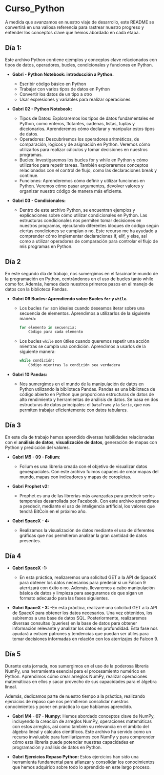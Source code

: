 # **Curso_Python**

A medida que avanzamos en nuestro viaje de desarrollo, este README se convertirá en una valiosa referencia para rastrear nuestro progreso y entender los conceptos clave que hemos abordado en cada etapa.

## **Día 1:**

Este archivo Python contiene ejemplos y conceptos clave relacionados con tipos de datos, operadores, bucles, condicionales y funciones en Python.

- **Gabri - Python Notebook: introducción a Python.**
  - Escribir código básico en Python
  - Trabajar con varios tipos de datos en Python
  - Convertir los datos de un tipo a otro
  - Usar expresiones y variables para realizar operaciones

- **Gabri 02 - Python Notebook:**
  - Tipos de Datos: Exploraremos los tipos de datos fundamentales en Python, como enteros, flotantes, cadenas, listas, tuplas y diccionarios. Aprenderemos cómo declarar y manipular estos tipos de datos.
  - Operadores: Descubriremos los operadores aritméticos, de comparación, lógicos y de asignación en Python. Veremos cómo utilizarlos para realizar cálculos y tomar decisiones en nuestros programas.
  - Bucles: Investigaremos los bucles for y while en Python y cómo utilizarlos para repetir tareas. También exploraremos conceptos relacionados con el control de flujo, como las declaraciones break y continue.
  - Funciones: Aprenderemos cómo definir y utilizar funciones en Python. Veremos cómo pasar argumentos, devolver valores y organizar nuestro código de manera más eficiente.

- **Gabri 03 - Condicionales:**
  - Dentro de este archivo Python, se encuentran ejemplos y explicaciones sobre cómo utilizar condicionales en Python. Las estructuras condicionales nos permiten tomar decisiones en nuestros programas, ejecutando diferentes bloques de código según ciertas condiciones se cumplan o no. Este recurso me ha ayudado a comprender cómo implementar declaraciones if, elif, y else, así como a utilizar operadores de comparación para controlar el flujo de mis programas en Python.

## **Día 2**

En este segundo día de trabajo, nos sumergimos en el fascinante mundo de la programación en Python, centrándonos en el uso de bucles tanto while como for. Además, hemos dado nuestros primeros pasos en el manejo de datos con la biblioteca Pandas.

- **Gabri 06 Bucles: Aprendiendo sobre Bucles `for` y `while`.**
  - Los bucles `for` son ideales cuando deseamos iterar sobre una secuencia de elementos. Aprendimos a utilizarlos de la siguiente manera:
    ```python
    for elemento in secuencia:
        Código para cada elemento
    ```
  - Los bucles `while` son útiles cuando queremos repetir una acción mientras se cumpla una condición. Aprendimos a usarlos de la siguiente manera:
    ```python
    while condición:
        Código mientras la condición sea verdadera
    ```

- **Gabri 10 Pandas:**
  - Nos sumergimos en el mundo de la manipulación de datos en Python utilizando la biblioteca Pandas. Pandas es una biblioteca de código abierto en Python que proporciona estructuras de datos de alto rendimiento y herramientas de análisis de datos. Se basa en dos estructuras de datos principales: el `DataFrame` y la `Serie`, que nos permiten trabajar eficientemente con datos tabulares.

## **Día 3**

En este día de trabajo hemos aprendido diversas habilidades relacionadas con el **análisis de datos**, **visualización de datos**, generación de mapas con Python y predicción del valores.

- **Gabri M5 - 09 - Folium:**
  - Folium es una librería creada con el objetivo de visualizar datos geoespaciales. Con este archivo fuimos capaces de crear mapas del mundo, mapas con indicadores y mapas de coropletas.

- **Gabri Prophet v2:**
  - Prophet es una de las librerías más avanzadas para predecir series temporales desarrollada por Facebook. Con este archivo aprendimos a predecir, mediante el uso de inteligencia artificial, los valores que tendrá BitCoin en el próximo año.

- **Gabri SpaceX - 4:**
  - Realizamos la visualización de datos mediante el uso de diferentes gráficas que nos permitieron analizar la gran cantidad de datos presentes.

## **Día 4**
- **Gabri SpaceX -1:**
  - En esta práctica, realizaremos una solicitud GET a la API de SpaceX para obtener los datos necesarios para predecir si un Falcon 9 aterrizará con éxito o no. Además, llevaremos a cabo manipulación básica de datos y limpieza para asegurarnos de que sigan un formato adecuado para las fases siguientes.
  
- **Gabri SpaceX - 3:**
  -En esta práctica, realizaré una solicitud GET a la API de SpaceX para obtener los datos necesarios. Una vez obtenidos, los subiremos a una base de datos SQL. Posteriormente, realizaremos diversas consultas (queries) en la base de datos para obtener información relevante y analizar los datos en profundidad. Esta fase nos ayudará a extraer patrones y tendencias que puedan ser útiles para tomar decisiones informadas en relación con los aterrizajes de Falcon 9.

## **Día 5**
Durante esta jornada, nos sumergimos en el uso de la poderosa librería NumPy, una herramienta esencial para el procesamiento numérico en Python. Aprendimos cómo crear arreglos NumPy, realizar operaciones matemáticas en ellos y sacar provecho de sus capacidades para el álgebra lineal.

Además, dedicamos parte de nuestro tiempo a la práctica, realizando ejercicios de repaso que nos permitieron consolidar nuestros conocimientos y poner en práctica lo que habíamos aprendido.

- **Gabri M4 - 07 - Numpy:**
Hemos abordado conceptos clave de NumPy, incluyendo la creación de arreglos NumPy, operaciones matemáticas con estos arreglos, así como también su relevancia en el ámbito del álgebra lineal y cálculos científicos. Este archivo ha servido como un recurso invaluable para familiarizarnos con NumPy y para comprender cómo esta librería puede potenciar nuestras capacidades en programación y análisis de datos en Python.

- **Gabri Ejercicios Repaso Python:**
Estos ejercicios han sido una herramienta fundamental para afianzar y consolidar los conocimientos que hemos adquirido sobre todo lo aprendido en este largo proceso.
